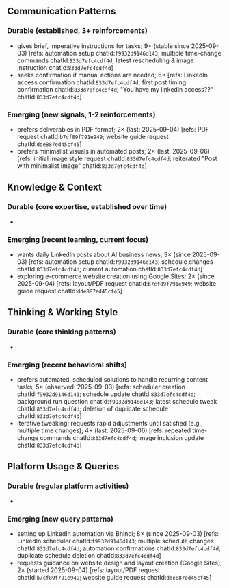 ## Communication Patterns
### Durable (established, 3+ reinforcements)
- gives brief, imperative instructions for tasks; 9× (stable since 2025-09-03) [refs: automation setup chatId:`f9932d9146d143`; multiple time-change commands chatId:`833d7efc4cdf4d`; latest rescheduling & image instruction chatId:`833d7efc4cdf4d`]
- seeks confirmation if manual actions are needed; 6× [refs: LinkedIn access confirmation chatId:`833d7efc4cdf4d`; first post timing confirmation chatId:`833d7efc4cdf4d`; "You have my linkedin access??" chatId:`833d7efc4cdf4d`]

### Emerging (new signals, 1-2 reinforcements)
- prefers deliverables in PDF format; 2× (last: 2025-09-04) [refs: PDF request chatId:`b7cf89f791e949`; website guide request chatId:`dde887ed45cf45`]
- prefers minimalist visuals in automated posts; 2× (last: 2025-09-06) [refs: initial image style request chatId:`833d7efc4cdf4d`; reiterated "Post with minimalist image" chatId:`833d7efc4cdf4d`]

## Knowledge & Context
### Durable (core expertise, established over time)
- 

### Emerging (recent learning, current focus)
- wants daily LinkedIn posts about AI business news; 3× (since 2025-09-03) [refs: automation setup chatId:`f9932d9146d143`; schedule changes chatId:`833d7efc4cdf4d`; current automation chatId:`833d7efc4cdf4d`]
- exploring e-commerce website creation using Google Sites; 2× (since 2025-09-04) [refs: layout/PDF request chatId:`b7cf89f791e949`; website guide request chatId:`dde887ed45cf45`]

## Thinking & Working Style
### Durable (core thinking patterns)
- 

### Emerging (recent behavioral shifts)
- prefers automated, scheduled solutions to handle recurring content tasks; 5× (observed: 2025-09-03) [refs: scheduler creation chatId:`f9932d9146d143`; schedule update chatId:`833d7efc4cdf4d`; background run question chatId:`f9932d9146d143`; latest schedule tweak chatId:`833d7efc4cdf4d`; deletion of duplicate schedule chatId:`833d7efc4cdf4d`]
- iterative tweaking: requests rapid adjustments until satisfied (e.g., multiple time changes); 4× (last: 2025-09-06) [refs: repeated time-change commands chatId:`833d7efc4cdf4d`; image inclusion update chatId:`833d7efc4cdf4d`]

## Platform Usage & Queries
### Durable (regular platform activities)
- 

### Emerging (new query patterns)
- setting up LinkedIn automation via Bhindi; 8× (since 2025-09-03) [refs: LinkedIn scheduler chatId:`f9932d9146d143`; multiple schedule changes chatId:`833d7efc4cdf4d`; automation confirmations chatId:`833d7efc4cdf4d`; duplicate schedule deletion chatId:`833d7efc4cdf4d`]
- requests guidance on website design and layout creation (Google Sites); 2× (started 2025-09-04) [refs: layout/PDF request chatId:`b7cf89f791e949`; website guide request chatId:`dde887ed45cf45`]